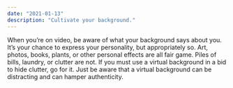 ```yaml
---
date: "2021-01-13"
description: "Cultivate your background."
---
```


When you’re on video, be aware of what your background says about you. It’s your chance to express your personality, but appropriately so. Art, photos, books, plants, or other personal effects are all fair game. Piles of bills, laundry, or clutter are not. If you must use a virtual background in a bid to hide clutter, go for it. Just be aware that a virtual background can be distracting and can hamper authenticity. 